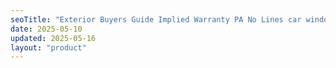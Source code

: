 ```yaml
---
seoTitle: "Exterior Buyers Guide Implied Warranty PA No Lines car window stickers"
date: 2025-05-10
updated: 2025-05-16
layout: "product"
---
```

